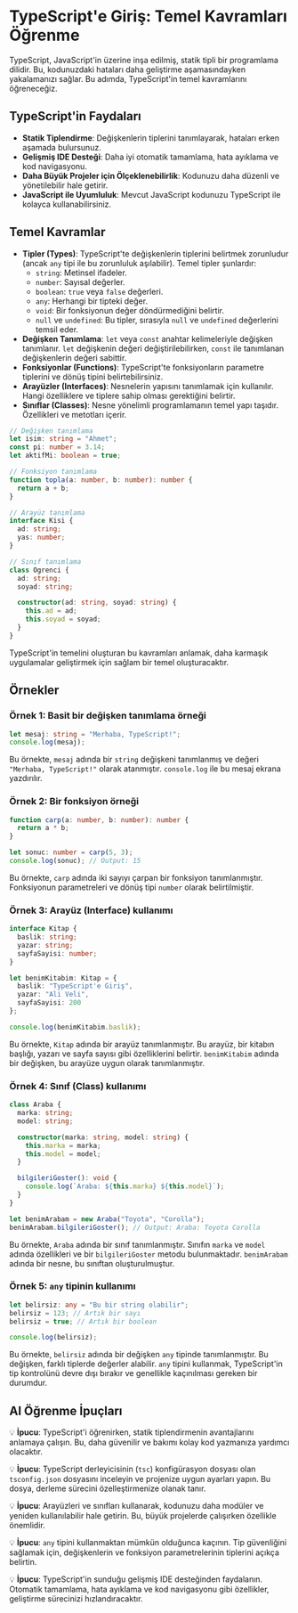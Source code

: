# TypeScript'e Giriş: Temel Kavramları Öğrenme

TypeScript, JavaScript'in üzerine inşa edilmiş, statik tipli bir programlama dilidir. Bu, kodunuzdaki hataları daha geliştirme aşamasındayken yakalamanızı sağlar. Bu adımda, TypeScript'in temel kavramlarını öğreneceğiz.

## TypeScript'in Faydaları
- **Statik Tiplendirme**: Değişkenlerin tiplerini tanımlayarak, hataları erken aşamada bulursunuz.
- **Gelişmiş IDE Desteği**: Daha iyi otomatik tamamlama, hata ayıklama ve kod navigasyonu.
- **Daha Büyük Projeler için Ölçeklenebilirlik**: Kodunuzu daha düzenli ve yönetilebilir hale getirir.
- **JavaScript ile Uyumluluk**: Mevcut JavaScript kodunuzu TypeScript ile kolayca kullanabilirsiniz.

## Temel Kavramlar
- **Tipler (Types)**: TypeScript'te değişkenlerin tiplerini belirtmek zorunludur (ancak `any` tipi ile bu zorunluluk aşılabilir). Temel tipler şunlardır:
  - `string`: Metinsel ifadeler.
  - `number`: Sayısal değerler.
  - `boolean`: `true` veya `false` değerleri.
  - `any`: Herhangi bir tipteki değer.
  - `void`: Bir fonksiyonun değer döndürmediğini belirtir.
  - `null` ve `undefined`: Bu tipler, sırasıyla `null` ve `undefined` değerlerini temsil eder.
- **Değişken Tanımlama**: `let` veya `const` anahtar kelimeleriyle değişken tanımlanır. `let` değişkenin değeri değiştirilebilirken, `const` ile tanımlanan değişkenlerin değeri sabittir.
- **Fonksiyonlar (Functions)**: TypeScript'te fonksiyonların parametre tiplerini ve dönüş tipini belirtebilirsiniz.
- **Arayüzler (Interfaces)**: Nesnelerin yapısını tanımlamak için kullanılır. Hangi özelliklere ve tiplere sahip olması gerektiğini belirtir.
- **Sınıflar (Classes)**: Nesne yönelimli programlamanın temel yapı taşıdır. Özellikleri ve metotları içerir.

```typescript
// Değişken tanımlama
let isim: string = "Ahmet";
const pi: number = 3.14;
let aktifMi: boolean = true;

// Fonksiyon tanımlama
function topla(a: number, b: number): number {
  return a + b;
}

// Arayüz tanımlama
interface Kisi {
  ad: string;
  yas: number;
}

// Sınıf tanımlama
class Ogrenci {
  ad: string;
  soyad: string;

  constructor(ad: string, soyad: string) {
    this.ad = ad;
    this.soyad = soyad;
  }
}
```

TypeScript'in temelini oluşturan bu kavramları anlamak, daha karmaşık uygulamalar geliştirmek için sağlam bir temel oluşturacaktır.

## Örnekler

### Örnek 1: Basit bir değişken tanımlama örneği
```typescript
let mesaj: string = "Merhaba, TypeScript!";
console.log(mesaj);
```
Bu örnekte, `mesaj` adında bir `string` değişkeni tanımlanmış ve değeri `"Merhaba, TypeScript!"` olarak atanmıştır. `console.log` ile bu mesaj ekrana yazdırılır.

### Örnek 2: Bir fonksiyon örneği
```typescript
function carp(a: number, b: number): number {
  return a * b;
}

let sonuc: number = carp(5, 3);
console.log(sonuc); // Output: 15
```
Bu örnekte, `carp` adında iki sayıyı çarpan bir fonksiyon tanımlanmıştır. Fonksiyonun parametreleri ve dönüş tipi `number` olarak belirtilmiştir.

### Örnek 3: Arayüz (Interface) kullanımı
```typescript
interface Kitap {
  baslik: string;
  yazar: string;
  sayfaSayisi: number;
}

let benimKitabim: Kitap = {
  baslik: "TypeScript'e Giriş",
  yazar: "Ali Veli",
  sayfaSayisi: 200
};

console.log(benimKitabim.baslik);
```
Bu örnekte, `Kitap` adında bir arayüz tanımlanmıştır. Bu arayüz, bir kitabın başlığı, yazarı ve sayfa sayısı gibi özelliklerini belirtir. `benimKitabim` adında bir değişken, bu arayüze uygun olarak tanımlanmıştır.

### Örnek 4: Sınıf (Class) kullanımı
```typescript
class Araba {
  marka: string;
  model: string;

  constructor(marka: string, model: string) {
    this.marka = marka;
    this.model = model;
  }

  bilgileriGoster(): void {
    console.log(`Araba: ${this.marka} ${this.model}`);
  }
}

let benimArabam = new Araba("Toyota", "Corolla");
benimArabam.bilgileriGoster(); // Output: Araba: Toyota Corolla
```
Bu örnekte, `Araba` adında bir sınıf tanımlanmıştır. Sınıfın `marka` ve `model` adında özellikleri ve bir `bilgileriGoster` metodu bulunmaktadır. `benimArabam` adında bir nesne, bu sınıftan oluşturulmuştur.

### Örnek 5: `any` tipinin kullanımı
```typescript
let belirsiz: any = "Bu bir string olabilir";
belirsiz = 123; // Artık bir sayı
belirsiz = true; // Artık bir boolean

console.log(belirsiz);
```
Bu örnekte, `belirsiz` adında bir değişken `any` tipinde tanımlanmıştır. Bu değişken, farklı tiplerde değerler alabilir. `any` tipini kullanmak, TypeScript'in tip kontrolünü devre dışı bırakır ve genellikle kaçınılması gereken bir durumdur.

## AI Öğrenme İpuçları
💡 **İpucu**: TypeScript'i öğrenirken, statik tiplendirmenin avantajlarını anlamaya çalışın. Bu, daha güvenilir ve bakımı kolay kod yazmanıza yardımcı olacaktır.

💡 **İpucu**: TypeScript derleyicisinin (`tsc`) konfigürasyon dosyası olan `tsconfig.json` dosyasını inceleyin ve projenize uygun ayarları yapın. Bu dosya, derleme sürecini özelleştirmenize olanak tanır.

💡 **İpucu**: Arayüzleri ve sınıfları kullanarak, kodunuzu daha modüler ve yeniden kullanılabilir hale getirin. Bu, büyük projelerde çalışırken özellikle önemlidir.

💡 **İpucu**: `any` tipini kullanmaktan mümkün olduğunca kaçının. Tip güvenliğini sağlamak için, değişkenlerin ve fonksiyon parametrelerinin tiplerini açıkça belirtin.

💡 **İpucu**: TypeScript'in sunduğu gelişmiş IDE desteğinden faydalanın. Otomatik tamamlama, hata ayıklama ve kod navigasyonu gibi özellikler, geliştirme sürecinizi hızlandıracaktır.